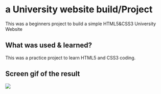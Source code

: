 <h1>a University website build/Project </h1>

This was a beginners project to build a simple HTML5&CSS3 University Website

<h2>What was used & learned?</h2>

This was a practice project to learn HTML5 and CSS3 coding.

<h2> Screen gif of the result</h2>

![](Project.gif)
